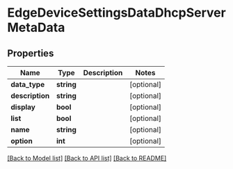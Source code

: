 # EdgeDeviceSettingsDataDhcpServerMetaData

## Properties
Name | Type | Description | Notes
------------ | ------------- | ------------- | -------------
**data_type** | **string** |  | [optional] 
**description** | **string** |  | [optional] 
**display** | **bool** |  | [optional] 
**list** | **bool** |  | [optional] 
**name** | **string** |  | [optional] 
**option** | **int** |  | [optional] 

[[Back to Model list]](../README.md#documentation-for-models) [[Back to API list]](../README.md#documentation-for-api-endpoints) [[Back to README]](../README.md)


